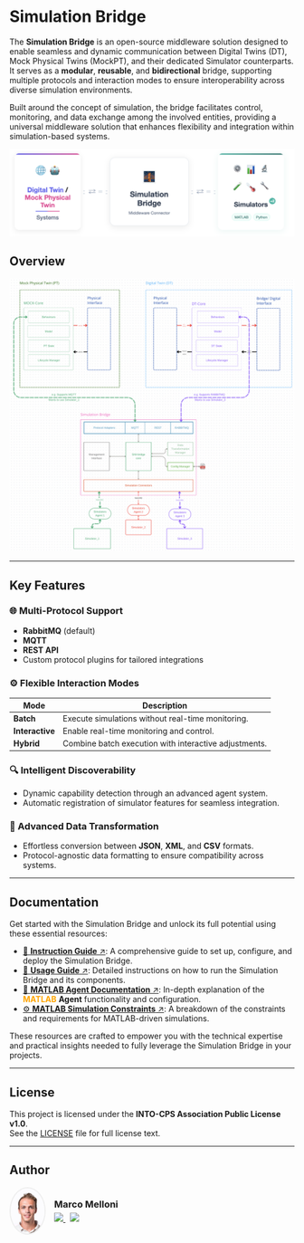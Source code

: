 # Simulation Bridge

The **Simulation Bridge** is an open-source middleware solution designed to enable seamless and dynamic communication between Digital Twins (DT), Mock Physical Twins (MockPT), and their dedicated Simulator counterparts. It serves as a **modular**, **reusable**, and **bidirectional** bridge, supporting multiple protocols and interaction modes to ensure interoperability across diverse simulation environments.

Built around the concept of simulation, the bridge facilitates control, monitoring, and data exchange among the involved entities, providing a universal middleware solution that enhances flexibility and integration within simulation-based systems.

![Project](images/project.png)

## Overview

![Simulation Bridge Architecture](images/software_architecture.png)

---

## Key Features

### 🌐 Multi-Protocol Support

- **RabbitMQ** (default)
- **MQTT**
- **REST API**
- Custom protocol plugins for tailored integrations

### ⚙️ Flexible Interaction Modes

| **Mode**        | **Description**                                       |
| --------------- | ----------------------------------------------------- |
| **Batch**       | Execute simulations without real-time monitoring.     |
| **Interactive** | Enable real-time monitoring and control.              |
| **Hybrid**      | Combine batch execution with interactive adjustments. |

### 🔍 Intelligent Discoverability

- Dynamic capability detection through an advanced agent system.
- Automatic registration of simulator features for seamless integration.

### 🔄 Advanced Data Transformation

- Effortless conversion between **JSON**, **XML**, and **CSV** formats.
- Protocol-agnostic data formatting to ensure compatibility across systems.

---

## Documentation

Get started with the Simulation Bridge and unlock its full potential using these essential resources:

- [📘 **Instruction Guide** ↗](INSTRUCTION.md): A comprehensive guide to set up, configure, and deploy the Simulation Bridge.
- [🚀 **Usage Guide** ↗](USAGE.md): Detailed instructions on how to run the Simulation Bridge and its components.
- [🔗 **MATLAB Agent Documentation** ↗](agents/matlab_agent/README.md): In-depth explanation of the **<span style="color: orange;">MATLAB</span>** **Agent** functionality and configuration.
- [⚙️ **MATLAB Simulation Constraints** ↗](tests/simulations/matlab/README.md): A breakdown of the constraints and requirements for MATLAB-driven simulations.

These resources are crafted to empower you with the technical expertise and practical insights needed to fully leverage the Simulation Bridge in your projects.

---

## License

This project is licensed under the **INTO-CPS Association Public License v1.0**.  
See the [LICENSE](./LICENSE) file for full license text.

---

## Author

<div align="left" style="display: flex; align-items: center; gap: 15px;">
  <img src="images/profile.jpg" width="60" style="border-radius: 50%; border: 2px solid #eee;"/>
  <div>
    <h3 style="margin: 0;">Marco Melloni</h3>
    <div style="margin-top: 5px;">
      <a href="https://www.linkedin.com/in/marco-melloni/">
        <img src="https://img.shields.io/badge/LinkedIn-Connect-blue?style=flat-square&logo=linkedin"/>
      </a>
      <a href="https://github.com/marcomelloni" style="margin-left: 8px;">
        <img src="https://img.shields.io/badge/GitHub-Profile-black?style=flat-square&logo=github"/>
      </a>
    </div>
  </div>
</div>
